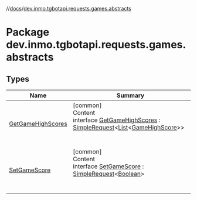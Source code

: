 //[docs](../../index.md)/[dev.inmo.tgbotapi.requests.games.abstracts](index.md)



# Package dev.inmo.tgbotapi.requests.games.abstracts  


## Types  
  
|  Name |  Summary | 
|---|---|
| <a name="dev.inmo.tgbotapi.requests.games.abstracts/GetGameHighScores///PointingToDeclaration/"></a>[GetGameHighScores](-get-game-high-scores/index.md)| <a name="dev.inmo.tgbotapi.requests.games.abstracts/GetGameHighScores///PointingToDeclaration/"></a>[common]  <br>Content  <br>interface [GetGameHighScores](-get-game-high-scores/index.md) : [SimpleRequest](../dev.inmo.tgbotapi.requests.abstracts/-simple-request/index.md)<[List](https://kotlinlang.org/api/latest/jvm/stdlib/kotlin.collections/-list/index.html)<[GameHighScore](../dev.inmo.tgbotapi.types.games/-game-high-score/index.md)>>   <br><br><br>|
| <a name="dev.inmo.tgbotapi.requests.games.abstracts/SetGameScore///PointingToDeclaration/"></a>[SetGameScore](-set-game-score/index.md)| <a name="dev.inmo.tgbotapi.requests.games.abstracts/SetGameScore///PointingToDeclaration/"></a>[common]  <br>Content  <br>interface [SetGameScore](-set-game-score/index.md) : [SimpleRequest](../dev.inmo.tgbotapi.requests.abstracts/-simple-request/index.md)<[Boolean](https://kotlinlang.org/api/latest/jvm/stdlib/kotlin/-boolean/index.html)>   <br><br><br>|

